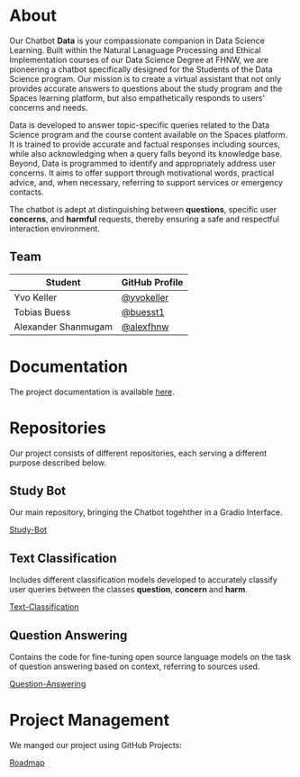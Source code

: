 # About

Our Chatbot **Data** is your compassionate companion in Data Science Learning. Built within the Natural Lanaguage Processing and Ethical Implementation courses of our Data Science Degree at FHNW, we are pioneering a chatbot specifically designed for the Students of the Data Science program. Our mission is to create a virtual assistant that not only provides accurate answers to questions about the study program and the Spaces learning platform, but also empathetically responds to users' concerns and needs.

Data is developed to answer topic-specific queries related to the Data Science program and the course content available on the Spaces platform. It is trained to provide accurate and factual responses including sources, while also acknowledging when a query falls beyond its knowledge base. Beyond, Data is programmed to identify and appropriately address user concerns. It aims to offer support through motivational words, practical advice, and, when necessary, referring to support services or emergency contacts.

The chatbot is adept at distinguishing between **questions**, specific user **concerns**, and **harmful** requests, thereby ensuring a safe and respectful interaction environment.

## Team
| Student | GitHub Profile |
| ------- | ------------- |
| Yvo Keller | [@yvokeller](https://github.com/yvokeller) |
| Tobias Buess | [@buesst1](https://github.com/buesst1) |
| Alexander Shanmugam | [@alexfhnw](https://github.com/alexfhnw) |

# Documentation

The project documentation is available [here](https://github.com/NLP-Challenges/Study-Bot/docs).

# Repositories

Our project consists of different repositories, each serving a different purpose described below.

## Study Bot

Our main repository, bringing the Chatbot togehther in a Gradio Interface.

[Study-Bot](https://github.com/NLP-Challenges/Study-Bot)

## Text Classification

Includes different classification models developed to accurately classify user queries between the classes **question**, **concern** and **harm**.

[Text-Classification](https://github.com/NLP-Challenges/Text-Classification)

## Question Answering

Contains the code for fine-tuning open source language models on the task of question answering based on context, referring to sources used.

[Question-Answering](https://github.com/NLP-Challenges/llm-qa-path)

# Project Management

We manged our project using GitHub Projects:

[Roadmap](https://github.com/orgs/NLP-Challenges/projects/1)
